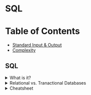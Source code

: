# SQL

# Table of Contents
* [Standard Input & Output](Standard-Input-&-Output)
* [Complexity](complexity)

## SQL
<details><summary>What is it?</summary>
<p>
<li> Sturctured Query Language - language for structured database management and data manipulation
<li>Used to (1) read and retrieve data, (2) write data, and (3) update data
</p>
</details>

<details><summary>Relational vs. Tranactional Databases</summary>
<p>
<table style="width:100%">
  <tr>
    <th>Relational</th>
    <th>Transactional</th> 
  </tr>
  <tr>
    <td> 
	    <ul>
		    <li>shows relationships between tables</li>
		    <li>easy querying and data manipulation</li>
	   </ul>
    </td>
    <td>
	    <ul>
		    <li>operational database</li>
	   </ul>
    </td>
  </tr>

</table>

</p>
</details>


<details><summary>Cheatsheet</summary>
<p>
	<a href="_url_">_link text_</a>
	<iframe src="/images/zt_sql_cheat_sheet.pdf"></iframe>
	  </object>
</p>
</details>
<!--stackedit_data:
eyJoaXN0b3J5IjpbMTYyNDg3NDcxNywyMDU0NDQ1NjgsLTEyMz
UwNDkwOSwtNzkxMTc4ODc3LDExNzEzNjc1NjAsLTE0NTE5OTI2
MjYsLTkxNjY5MjEzOSwtMTUyNjkxOTc3OCwtODI3OTkwNjY5LD
czMDk5ODExNl19
-->